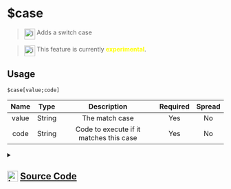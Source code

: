 # $case
> <img align="top" src="https://upload.wikimedia.org/wikipedia/commons/thumb/e/e4/Infobox_info_icon.svg/160px-Infobox_info_icon.svg.png?20150409153300" alt="image" width="25" height="auto"> Adds a switch case

> <img align="top" src="https://upload.wikimedia.org/wikipedia/commons/thumb/1/17/Warning.svg/156px-Warning.svg.png" alt="image" width="25" height="auto"> This feature is currently <span style="color:yellow"><strong>experimental</strong></span>.

## Usage
```
$case[value;code]
```
| Name | Type | Description | Required | Spread
| :---: | :---: | :---: | :---: | :---: |
value | String | The match case | Yes | No
code | String | Code to execute if it matches this case | Yes | No
<details>
<summary>
    
## <img align="top" src="https://cdn4.iconfinder.com/data/icons/iconsimple-logotypes/512/github-512.png" alt="image" width="25" height="auto">  [Source Code](https://github.com/tryforge/ForgeScript-V2/blob/main/src/native/case.ts)
    
</summary>
    
```ts
import { ArgType, NativeFunction, Return } from "../structures"

export default new NativeFunction({
    name: "$case",
    version: "1.0.3",
    description: "Adds a switch case",
    brackets: true,
    experimental: true,
    unwrap: true,
    args: [
        {
            name: "value",
            description: "The match case",
            rest: false,
            required: true,
            type: ArgType.String,
        },
        {
            name: "code",
            description: "Code to execute if it matches this case",
            rest: false,
            required: true,
            type: ArgType.String,
        },
    ],
    execute(ctx, [, code]) {
        return Return.success(code)
    },
})

```
    
</details>